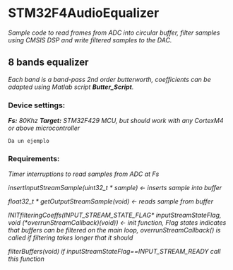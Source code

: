 # STM32F4AudioEqualizer

_Sample code to read frames from ADC into circular buffer, filter samples using CMSIS DSP and write filtered samples to the DAC._

## 8 bands equalizer

_Each band is a band-pass 2nd order butterworth, coefficients can be adapted using Matlab script **Butter_Script**._



### Device settings:

_**Fs:** 80Khz_
_**Target:** STM32F429 MCU, but should work with any CortexM4 or above microcontroller_

```
Da un ejemplo
```

### Requirements:

_Timer interruptions to read samples from ADC at Fs_

_insertInputStreamSample(uint32_t * sample) <- inserts sample into buffer_

_float32_t * getOutputStreamSample(void) <- reads sample from buffer_

_INITfilteringCoeffs(INPUT_STREAM_STATE_FLAG* inputStreamStateFlag, void (*overrunStreamCallback)(void)) <- init function, Flag states indicates that buffers can be filtered on the main loop, overrunStreamCallback() is called if filtering takes longer that it should_

_filterBuffers(void) if inputStreamStateFlag==INPUT_STREAM_READY call this function_
